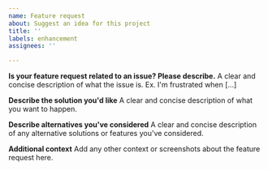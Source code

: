 ```yaml
---
name: Feature request
about: Suggest an idea for this project
title: ''
labels: enhancement
assignees: ''

---
```


**Is your feature request related to an issue? Please describe.**
A clear and concise description of what the issue is. Ex. I'm frustrated when [...]

**Describe the solution you'd like**
A clear and concise description of what you want to happen.

**Describe alternatives you've considered**
A clear and concise description of any alternative solutions or features you've considered.

**Additional context**
Add any other context or screenshots about the feature request here.
